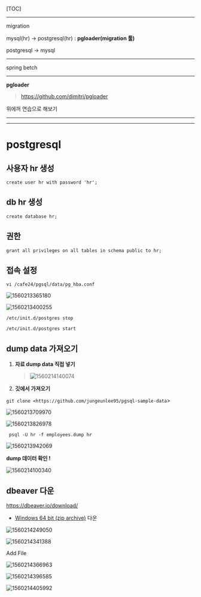 [TOC]

---

migration

mysql(hr) -> postgresql(hr)  : **pgloader(migration 툴)**

postgresql -> mysql

---

spring betch

---



**pgloader**

> <https://github.com/dimitri/pgloader>



위에꺼 연습으로 해보기

---



---

# postgresql



## 사용자 hr 생성

```
create user hr with password 'hr';
```



## db hr 생성

```
create database hr;
```



## 권한

```
grant all privileges on all tables in schema public to hr;
```



## 접속 설정

`vi /cafe24/pgsql/data/pg_hba.conf `

![1560213365180](assets/1560213365180.png)

![1560213400255](assets/1560213400255.png)

`/etc/init.d/postgres stop`

`/etc/init.d/postgres start`



## dump data 가져오기

1. **자료 dump data 직접 넣기**

   > ![1560214140074](assets/1560214140074.png)



2. **깃에서 가져오기**

`git clone <https://github.com/jungeunlee95/pgsql-sample-data`>

![1560213709970](assets/1560213709970.png)

![1560213826978](assets/1560213826978.png)

` psql -U hr -f employees.dump hr`

![1560213942069](assets/1560213942069.png)

**dump 데이터 확인 !** 

![1560214100340](assets/1560214100340.png)





## dbeaver 다운

<https://dbeaver.io/download/>

- [Windows 64 bit (zip archive)](https://dbeaver.io/files/dbeaver-ce-latest-win32.win32.x86_64.zip) 다운

![1560214249050](assets/1560214249050.png)

![1560214341388](assets/1560214341388.png)

Add File

![1560214366963](assets/1560214366963.png)

![1560214396585](assets/1560214396585.png)

![1560214405992](assets/1560214405992.png)



